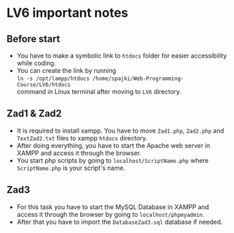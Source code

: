 # **LV6 important notes**

## Before start

- You have to make a symbolic link to `htdocs` folder for easier accessibility while coding.
- You can create the link by running<br>
`ln -s /opt/lampp/htdocs /home/spajki/Web-Programming-Course/LV6/htdocs`<br>
command in Linux terminal after moving to `LV6` directory.

## Zad1 & Zad2

- It is required to install xampp. You have to move `Zad1.php`, `Zad2.php` and `TextZad2.txt` files to xampp `htdocs` directory.
- After doing everything, you have to start the Apache web server in XAMPP and access it through the browser.
- You start php scripts by going to `localhost/ScriptName.php` where `ScriptName.php` is your script's name.

## Zad3

- For this task you have to start the MySQL Database in XAMPP and access it through the browser by going to `localhost/phpmyadmin`.
- After that you have to import the `DatabaseZad3.sql` database if needed.
